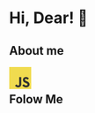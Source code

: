 # Hi, Dear! 👋

## About me
[<img align="left" alt="PHP" width="40px" src="https://raw.githubusercontent.com/github/explore/80688e429a7d4ef2fca1e82350fe8e3517d3494d/topics/javascript/javascript.png" />][JS]



</br>

## Folow Me 


[JS]: https://github.com/VladislavVoronin/Ksendzov_group_27/tree/main/JS
